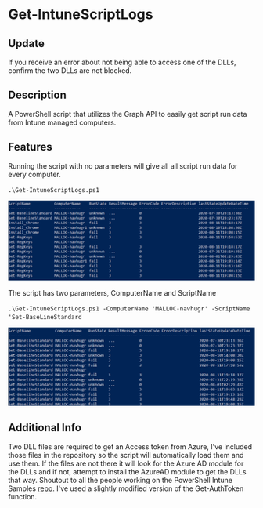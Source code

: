# Get-IntuneScriptLogs
## Update
If you receive an error about not being able to access one of the DLLs, confirm the two DLLs are not blocked.
## Description
A PowerShell script that utilizes the Graph API to easily get script run data from Intune managed computers.

## Features

Running the script with no parameters will give all all script run data for every computer.

`.\Get-IntuneScriptLogs.ps1`

![Usage](/images/AllComputers.PNG)

The script has two parameters, ComputerName and ScriptName

`.\Get-IntuneScriptLogs.ps1 -ComputerName 'MALLOC-navhugr' -ScriptName 'Set-BaseLineStandard`

![Usage](/images/SingleScriptSingleComputer.PNG)


## Additional Info
Two DLL files are required to get an Access token from Azure, I've included those files in the repository so the script will automatically load them
and use them. If the files are not there it will look for the Azure AD module for the DLLs and if not, attempt to install the AzureAD module to get the DLLs that way. Shoutout to all the people working on the 
PowerShell Intune Samples [repo](https://github.com/microsoftgraph/powershell-intune-samples). I've used a slightly modified version of the Get-AuthToken function.


